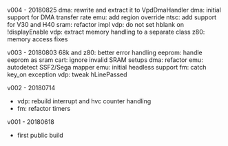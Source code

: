 v004 - 20180825
dma: rewrite and extract it to VpdDmaHandler
dma: initial support for DMA transfer rate
emu: add region override
ntsc: add support for V30 and H40
sram: refactor impl
vdp: do not set hblank on !displayEnable
vdp: extract memory handling to a separate class
z80: memory access fixes

v003 - 20180803
68k and z80: better error handling
eeprom: handle eeprom as sram
cart: ignore invalid SRAM setups
dma: refactor
emu: autodetect SSF2/Sega mapper
emu: initial headless support
fm: catch key_on exception
vdp: tweak hLinePassed

v002 - 20180714
- vdp: rebuild interrupt and hvc counter handling
- fm: refactor timers

v001 - 20180618
- first public build